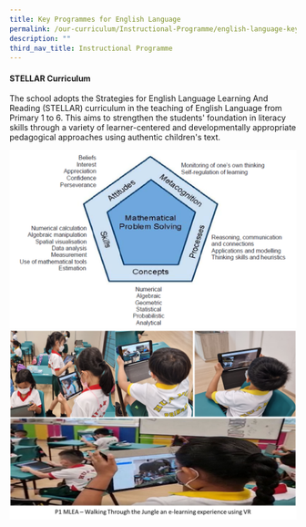 ```yaml
---
title: Key Programmes for English Language
permalink: /our-curriculum/Instructional-Programme/english-language-key-programmes/
description: ""
third_nav_title: Instructional Programme
---
```

#### **STELLAR Curriculum**

The school adopts the Strategies for English Language Learning And Reading (STELLAR) curriculum in the teaching of English Language from Primary 1 to 6. This aims to strengthen the students' foundation in literacy skills through a variety of learner-centered and developmentally appropriate pedagogical approaches using authentic children's text.

![](/images/Stellar.png)
![](/images/P1MLEA.png)

